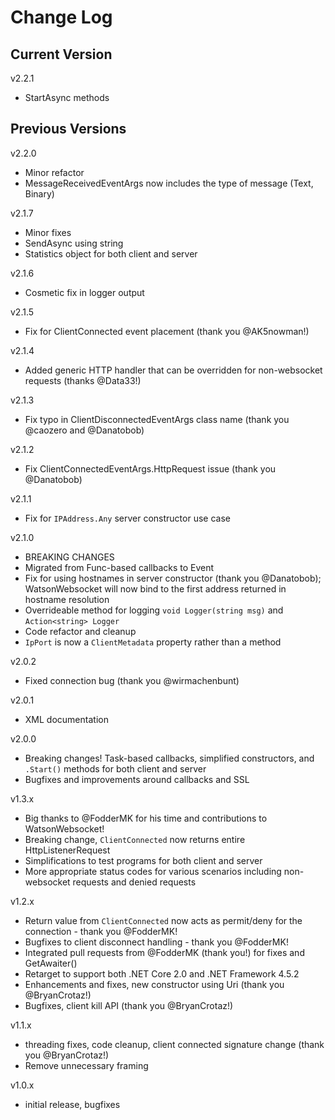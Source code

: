 # Change Log

## Current Version

v2.2.1

- StartAsync methods

## Previous Versions

v2.2.0

- Minor refactor
- MessageReceivedEventArgs now includes the type of message (Text, Binary)

v2.1.7

- Minor fixes
- SendAsync using string
- Statistics object for both client and server

v2.1.6

- Cosmetic fix in logger output

v2.1.5

- Fix for ClientConnected event placement (thank you @AK5nowman!)

v2.1.4

- Added generic HTTP handler that can be overridden for non-websocket requests (thanks @Data33!)

v2.1.3

- Fix typo in ClientDisconnectedEventArgs class name (thank you @caozero and @Danatobob)

v2.1.2

- Fix ClientConnectedEventArgs.HttpRequest issue (thank you @Danatobob)

v2.1.1

- Fix for ```IPAddress.Any``` server constructor use case

v2.1.0

- BREAKING CHANGES
- Migrated from Func-based callbacks to Event
- Fix for using hostnames in server constructor (thank you @Danatobob); WatsonWebsocket will now bind to the first address returned in hostname resolution
- Overrideable method for logging ```void Logger(string msg)``` and ```Action<string> Logger```
- Code refactor and cleanup
- ```IpPort``` is now a ```ClientMetadata``` property rather than a method

v2.0.2

- Fixed connection bug (thank you @wirmachenbunt)

v2.0.1

- XML documentation

v2.0.0

- Breaking changes!  Task-based callbacks, simplified constructors, and ```.Start()``` methods for both client and server
- Bugfixes and improvements around callbacks and SSL
 
v1.3.x

- Big thanks to @FodderMK for his time and contributions to WatsonWebsocket!
- Breaking change, ```ClientConnected``` now returns entire HttpListenerRequest
- Simplifications to test programs for both client and server
- More appropriate status codes for various scenarios including non-websocket requests and denied requests

v1.2.x

- Return value from ```ClientConnected``` now acts as permit/deny for the connection - thank you @FodderMK!
- Bugfixes to client disconnect handling - thank you @FodderMK!
- Integrated pull requests from @FodderMK (thank you!) for fixes and GetAwaiter() 
- Retarget to support both .NET Core 2.0 and .NET Framework 4.5.2
- Enhancements and fixes, new constructor using Uri (thank you @BryanCrotaz!)
- Bugfixes, client kill API (thank you @BryanCrotaz!)

v1.1.x

- threading fixes, code cleanup, client connected signature change (thank you @BryanCrotaz!)
- Remove unnecessary framing

v1.0.x 

- initial release, bugfixes
